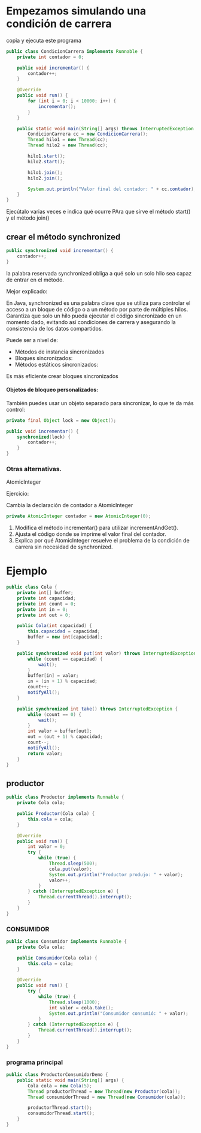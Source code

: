 
# Empezamos simulando una condición de carrera

copia y ejecuta este programa

```java
public class CondicionCarrera implements Runnable {
    private int contador = 0;

    public void incrementar() {
        contador++;
    }

    @Override
    public void run() {
        for (int i = 0; i < 10000; i++) {
            incrementar();
        }
    }

    public static void main(String[] args) throws InterruptedException {
        CondicionCarrera cc = new CondicionCarrera();
        Thread hilo1 = new Thread(cc);
        Thread hilo2 = new Thread(cc);

        hilo1.start();
        hilo2.start();

        hilo1.join();
        hilo2.join();

        System.out.println("Valor final del contador: " + cc.contador);
    }
}

```
Ejecútalo varias veces e indica qué ocurre
PAra que sirve el método start()  y el método join()

## crear el método synchronized 

```java
public synchronized void incrementar() {
    contador++;
}
```

la palabra reservada synchronized obliga a qué solo un solo hilo sea capaz de entrar en el método.

Mejor explicado:

En Java, synchronized es una palabra clave que se utiliza para controlar el acceso a un bloque de código o a un método por parte de múltiples hilos. Garantiza que solo un hilo pueda ejecutar el código sincronizado en un momento dado, evitando así condiciones de carrera y asegurando la consistencia de los datos compartidos.

Puede ser a nivel de:
* Métodos de instancia sincronizados
* Bloques sincronizados:
* Métodos estáticos sincronizados:

Es más eficiente crear bloques sincronizados

#### Objetos de bloqueo personalizados:

También puedes usar un objeto separado para sincronizar, lo que te da más control:

```java
private final Object lock = new Object();

public void incrementar() {
    synchronized(lock) {
        contador++;
    }
}

```
### Otras alternativas.
AtomicInteger

Ejercicio:

Cambia la declaración de contador a AtomicInteger
```java
private AtomicInteger contador = new AtomicInteger(0);
```
1. Modifica el método incrementar() para utilizar incrementAndGet().
2. Ajusta el código donde se imprime el valor final del contador.
3. Explica por qué AtomicInteger resuelve el problema de la condición de carrera sin necesidad de synchronized.

# Ejemplo

```java
public class Cola {
    private int[] buffer;
    private int capacidad;
    private int count = 0;
    private int in = 0;
    private int out = 0;

    public Cola(int capacidad) {
        this.capacidad = capacidad;
        buffer = new int[capacidad];
    }

    public synchronized void put(int valor) throws InterruptedException {
        while (count == capacidad) {
            wait();
        }
        buffer[in] = valor;
        in = (in + 1) % capacidad;
        count++;
        notifyAll();
    }

    public synchronized int take() throws InterruptedException {
        while (count == 0) {
            wait();
        }
        int valor = buffer[out];
        out = (out + 1) % capacidad;
        count--;
        notifyAll();
        return valor;
    }
}
```
## productor

```java
public class Productor implements Runnable {
    private Cola cola;

    public Productor(Cola cola) {
        this.cola = cola;
    }

    @Override
    public void run() {
        int valor = 0;
        try {
            while (true) {
                Thread.sleep(500);
                cola.put(valor);
                System.out.println("Productor produjo: " + valor);
                valor++;
            }
        } catch (InterruptedException e) {
            Thread.currentThread().interrupt();
        }
    }
}
```
### CONSUMIDOR

```java
public class Consumidor implements Runnable {
    private Cola cola;

    public Consumidor(Cola cola) {
        this.cola = cola;
    }

    @Override
    public void run() {
        try {
            while (true) {
                Thread.sleep(1000);
                int valor = cola.take();
                System.out.println("Consumidor consumió: " + valor);
            }
        } catch (InterruptedException e) {
            Thread.currentThread().interrupt();
        }
    }
}
```

### programa principal

```java
public class ProductorConsumidorDemo {
    public static void main(String[] args) {
        Cola cola = new Cola(5);
        Thread productorThread = new Thread(new Productor(cola));
        Thread consumidorThread = new Thread(new Consumidor(cola));

        productorThread.start();
        consumidorThread.start();
    }
}

```

